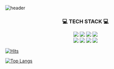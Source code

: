 ![header](https://capsule-render.vercel.app/api?type=waving&color=d5df00&height=270&section=header&fontColor=ffffff&text=HELLO!&fontSize=70&fontAlignY=35&animation=fadeIn&desc=ziae%20world&descSize=30&descAlignY=55&stroke=82b548&strokeWidth=2)

<div align =center>
  <h3>💻 TECH STACK 💻</h3>
</div>

 <div align=center>
   <img src="https://img.shields.io/badge/HTML5-E34F26?style=flat&logo=HTML5&logoColor=white"/>
   <img src="https://img.shields.io/badge/CSS3-1572b6?style=flat&logo=CSS3&logoColor=white"/>
   <img src="https://img.shields.io/badge/Sass-cc6699?style=flat&logo=Sass&logoColor=white"/>
   <img src="https://img.shields.io/badge/JavaScript-F7DF1E?style=flat&logo=JavaScript&logoColor=white"/>
 </div>
 <div align=center>
    <img src="https://img.shields.io/badge/Bootstrap-7952b3?style=flat&logo=Bootstrap&logoColor=white"/>
    <img src="https://img.shields.io/badge/TypeScript-3178c6?style=flat&logo=TypeScript&logoColor=white"/>
    <img src="https://img.shields.io/badge/React-61DAFB?style=flat&logo=React&logoColor=white"/>
    <img src="https://img.shields.io/badge/Node.js-339933?style=flat&logo=Node.js&logoColor=white"/>
<!--     <img src="https://img.shields.io/badge/MongoDB-47a248?style=flat&logo=MongoDB&logoColor=white"/> -->
 </div>

[![Hits](https://hits.seeyoufarm.com/api/count/incr/badge.svg?url=https%3A%2F%2Fgithub.com%2Fgimziae%2Fhit-counter&count_bg=%23D5DF00&title_bg=%23555555&icon=&icon_color=%23E7E7E7&title=hits&edge_flat=false)](https://hits.seeyoufarm.com)

[![Top Langs](https://github-readme-stats.vercel.app/api/top-langs/?username=gimziae&layout=compact)](https://github.com/gimziae/github-readme-stats)
